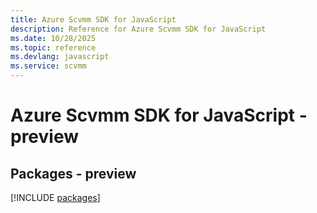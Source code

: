 ```yaml
---
title: Azure Scvmm SDK for JavaScript
description: Reference for Azure Scvmm SDK for JavaScript
ms.date: 10/28/2025
ms.topic: reference
ms.devlang: javascript
ms.service: scvmm
---
```

# Azure Scvmm SDK for JavaScript - preview
## Packages - preview
[!INCLUDE [packages](scvmm-index.md)]